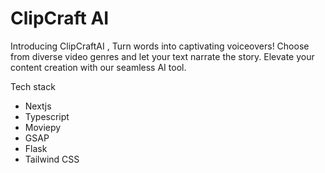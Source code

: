 # ClipCraft AI

Introducing ClipCraftAI , Turn words into captivating voiceovers! Choose from diverse video genres and let your text narrate the story. Elevate your content creation with our seamless AI tool. 

Tech stack
- Nextjs
- Typescript
- Moviepy
- GSAP
- Flask
- Tailwind CSS
